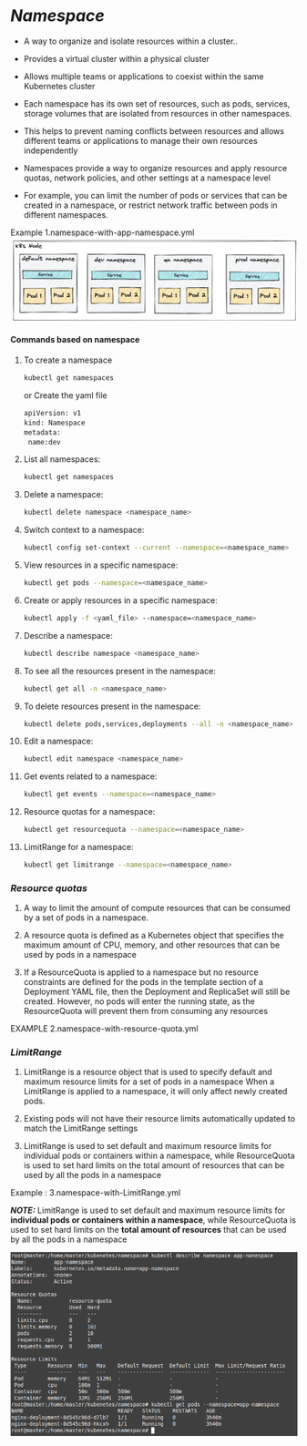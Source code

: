 
# ***Namespace***
 - A way to organize and isolate resources within a cluster..

 - Provides a virtual cluster within a physical cluster

 - Allows multiple teams or applications to coexist within the same Kubernetes cluster

 - Each namespace has its own set of resources, such as pods, services, storage volumes that are isolated from resources in other namespaces.

 - This helps to prevent naming conflicts between resources and allows different teams or applications to manage their own resources independently

 - Namespaces provide a way to organize resources and apply resource quotas, network policies, and other settings at a namespace level

- For example, you can limit the number of pods or services that can be created in a namespace, or restrict network traffic between pods in different namespaces.

Example
1.namespace-with-app-namespace.yml
![deployment](https://github.com/Subhabrata2468/Kubernetes-/blob/master/4.%20Namespace/diagram.png)

#### Commands based on namespace

1. To create a namespace
    ```bash
    kubectl get namespaces
    ```

    or Create the yaml file
    ```bash
    apiVersion: v1 
    kind: Namespace 
    metadata:
     name:dev
    ```

1. List all namespaces:
    ```bash
    kubectl get namespaces
    ```
1. Delete a namespace:
    ```bash
    kubectl delete namespace <namespace_name>
    ```
1. Switch context to a namespace:
    ```bash
    kubectl config set-context --current --namespace=<namespace_name>
    ```
1. View resources in a specific namespace:
    ```bash
    kubectl get pods --namespace=<namespace_name>
    ```
1. Create or apply resources in a specific namespace:
    ```bash
    kubectl apply -f <yaml_file> --namespace=<namespace_name>
    ```
1. Describe a namespace:
    ```bash
    kubectl describe namespace <namespace_name>
    ```
1. To see all the resources present in the namespace:
    ```bash
    kubectl get all -n <namespace_name>
    ```
1. To delete resources present in the namespace:
    ```bash
    kubectl delete pods,services,deployments --all -n <namespace_name>
    ```        
1. Edit a namespace:
    ```bash
    kubectl edit namespace <namespace_name>
    ```
1. Get events related to a namespace:
    ```bash
    kubectl get events --namespace=<namespace_name>
    ```
1. Resource quotas for a namespace:
    ```bash
    kubectl get resourcequota --namespace=<namespace_name>
    ```
1. LimitRange for a namespace:
    ```bash
    kubectl get limitrange --namespace=<namespace_name>
    ```

### ***Resource quotas***

1. A way to limit the amount of compute resources that can be consumed by a set of pods in a namespace.

1. A resource quota is defined as a Kubernetes object that specifies the maximum amount of CPU, memory, and other resources that can be used by pods in a namespace 

1. If a ResourceQuota is applied to a namespace but no resource constraints are defined for the pods in the template section of a Deployment YAML file, then the Deployment and ReplicaSet will still be created. However, no pods will enter the running state, as the ResourceQuota will prevent them from consuming any resources

EXAMPLE 
2.namespace-with-resource-quota.yml

### ***LimitRange***

1. LimitRange is a resource object that is used to specify default and maximum resource limits for a set of pods in a namespace When a LimitRange is applied to a namespace, it will only affect newly created pods.

1. Existing pods will not have their resource limits automatically updated to match the LimitRange settings

1. LimitRange is used to set default and maximum resource limits for individual pods or containers within a namespace, while ResourceQuota is used to set hard limits on the total amount of resources that can be used by all the pods in a namespace

Example :
3.namespace-with-LimitRange.yml

***NOTE:***
LimitRange is used to set default and maximum resource limits for **individual pods or containers within a namespace**, while ResourceQuota is used to set hard limits on the **total amount of resources** that can be used by all the pods in a namespace


![final](https://github.com/Subhabrata2468/Kubernetes-/blob/master/4.%20Namespace/namespace.png)
